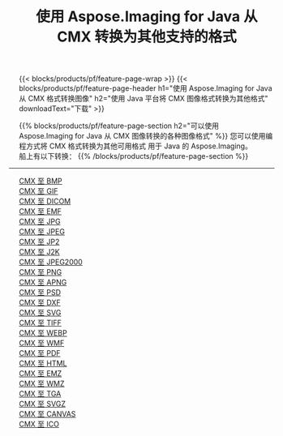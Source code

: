 ﻿---
title: 使用 Aspose.Imaging for Java 从 CMX 转换为其他支持的格式 
weight: 3920
url: /zh-hans/java/conversion/from/cmx 
lang: zh-hans
langdirlevel: 2
locales: zh-hans,ja,it,ru,de,es,fr,nl,id,lt,pl,pt,vi,tr,ko,zh-hant,ar,hi,th,sv,cs,uk,he
description: Aspose.Imaging 可以使用 Java 平台轻松地将 CMX 转换为其他格式
---

{{< blocks/products/pf/feature-page-wrap >}}
{{< blocks/products/pf/feature-page-header h1="使用 Aspose.Imaging for Java 从 CMX 格式转换图像" h2="使用 Java 平台将 CMX 图像格式转换为其他格式" downloadText="下载" >}}


{{% blocks/products/pf/feature-page-section  h2="可以使用 Aspose.Imaging for Java 从 CMX 图像转换的各种图像格式" %}}
您可以使用编程方式将 CMX 格式转换为其他可用格式
用于 Java 的 Aspose.Imaging。
<br/>
船上有以下转换：
{{% /blocks/products/pf/feature-page-section %}}
<div class="container-fluid productfamilypage bg-gray">
    <div class="convertypes bg-gray agp-content section">
        <div class="container">
		<hr style="margin-left:-20px;"/>
		<div class="row other-converters">
		    <div class='col-md-2 other-converter remove-lp remove-rp'><a href="/imaging/zh-hans/java/conversion/cmx-to-bmp" >CMX 至 BMP</a></div><div class='col-md-2 other-converter remove-lp remove-rp'><a href="/imaging/zh-hans/java/conversion/cmx-to-gif" >CMX 至 GIF</a></div><div class='col-md-2 other-converter remove-lp remove-rp'><a href="/imaging/zh-hans/java/conversion/cmx-to-dicom" >CMX 至 DICOM</a></div><div class='col-md-2 other-converter remove-lp remove-rp'><a href="/imaging/zh-hans/java/conversion/cmx-to-emf" >CMX 至 EMF</a></div><div class='col-md-2 other-converter remove-lp remove-rp'><a href="/imaging/zh-hans/java/conversion/cmx-to-jpg" >CMX 至 JPG</a></div><div class='col-md-2 other-converter remove-lp remove-rp'><a href="/imaging/zh-hans/java/conversion/cmx-to-jpeg" >CMX 至 JPEG</a></div><div class='col-md-2 other-converter remove-lp remove-rp'><a href="/imaging/zh-hans/java/conversion/cmx-to-jp2" >CMX 至 JP2</a></div><div class='col-md-2 other-converter remove-lp remove-rp'><a href="/imaging/zh-hans/java/conversion/cmx-to-j2k" >CMX 至 J2K</a></div><div class='col-md-2 other-converter remove-lp remove-rp'><a href="/imaging/zh-hans/java/conversion/cmx-to-jpeg2000" >CMX 至 JPEG2000</a></div><div class='col-md-2 other-converter remove-lp remove-rp'><a href="/imaging/zh-hans/java/conversion/cmx-to-png" >CMX 至 PNG</a></div><div class='col-md-2 other-converter remove-lp remove-rp'><a href="/imaging/zh-hans/java/conversion/cmx-to-apng" >CMX 至 APNG</a></div><div class='col-md-2 other-converter remove-lp remove-rp'><a href="/imaging/zh-hans/java/conversion/cmx-to-psd" >CMX 至 PSD</a></div><div class='col-md-2 other-converter remove-lp remove-rp'><a href="/imaging/zh-hans/java/conversion/cmx-to-dxf" >CMX 至 DXF</a></div><div class='col-md-2 other-converter remove-lp remove-rp'><a href="/imaging/zh-hans/java/conversion/cmx-to-svg" >CMX 至 SVG</a></div><div class='col-md-2 other-converter remove-lp remove-rp'><a href="/imaging/zh-hans/java/conversion/cmx-to-tiff" >CMX 至 TIFF</a></div><div class='col-md-2 other-converter remove-lp remove-rp'><a href="/imaging/zh-hans/java/conversion/cmx-to-webp" >CMX 至 WEBP</a></div><div class='col-md-2 other-converter remove-lp remove-rp'><a href="/imaging/zh-hans/java/conversion/cmx-to-wmf" >CMX 至 WMF</a></div><div class='col-md-2 other-converter remove-lp remove-rp'><a href="/imaging/zh-hans/java/conversion/cmx-to-pdf" >CMX 至 PDF</a></div><div class='col-md-2 other-converter remove-lp remove-rp'><a href="/imaging/zh-hans/java/conversion/cmx-to-html" >CMX 至 HTML</a></div><div class='col-md-2 other-converter remove-lp remove-rp'><a href="/imaging/zh-hans/java/conversion/cmx-to-emz" >CMX 至 EMZ</a></div><div class='col-md-2 other-converter remove-lp remove-rp'><a href="/imaging/zh-hans/java/conversion/cmx-to-wmz" >CMX 至 WMZ</a></div><div class='col-md-2 other-converter remove-lp remove-rp'><a href="/imaging/zh-hans/java/conversion/cmx-to-tga" >CMX 至 TGA</a></div><div class='col-md-2 other-converter remove-lp remove-rp'><a href="/imaging/zh-hans/java/conversion/cmx-to-svgz" >CMX 至 SVGZ</a></div><div class='col-md-2 other-converter remove-lp remove-rp'><a href="/imaging/zh-hans/java/conversion/cmx-to-canvas" >CMX 至 CANVAS</a></div><div class='col-md-2 other-converter remove-lp remove-rp'><a href="/imaging/zh-hans/java/conversion/cmx-to-ico" >CMX 至 ICO</a></div>
                </div>
        </div>
    </div>
</div>
<br/>

